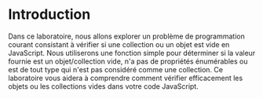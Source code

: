 # Introduction

Dans ce laboratoire, nous allons explorer un problème de programmation courant consistant à vérifier si une collection ou un objet est vide en JavaScript. Nous utiliserons une fonction simple pour déterminer si la valeur fournie est un objet/collection vide, n'a pas de propriétés énumérables ou est de tout type qui n'est pas considéré comme une collection. Ce laboratoire vous aidera à comprendre comment vérifier efficacement les objets ou les collections vides dans votre code JavaScript.
